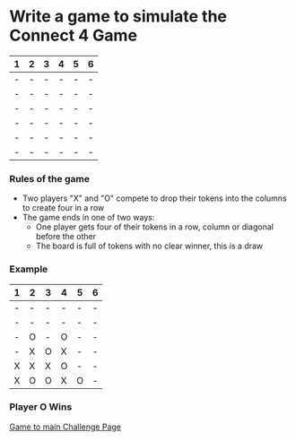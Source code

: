 # Write a game to simulate the Connect 4 Game

| 1 | 2 | 3 | 4 | 5 | 6 |
|---|---|---|---|---|---|
| - | - | - | - | - | - |
| - | - | - | - | - | - |
| - | - | - | - | - | - |
| - | - | - | - | - | - |
| - | - | - | - | - | - |
| - | - | - | - | - | - |


### Rules of the game

- Two players "X" and "O" compete to drop their tokens into the columns to create four in a row
- The game ends in one of two ways:
  - One player gets four of their tokens in a row, column or diagonal before the other
  - The board is full of tokens with no clear winner, this is a draw
 
### Example

| 1 | 2 | 3 | 4 | 5 | 6 |
|---|---|---|---|---|---|
| - | - | - | - | - | - |
| - | - | - | - | - | - |
| - | O | - | O | - | - |
| - | X | O | X | - | - |
| X | X | X | O | - | - |
| X | O | O | X | O | - |

### Player O Wins

[Game to main Challenge Page](PSADProjectHeading.MD)

